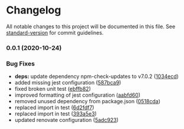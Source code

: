 # Changelog

All notable changes to this project will be documented in this file. See [standard-version](https://github.com/conventional-changelog/standard-version) for commit guidelines.

### 0.0.1 (2020-10-24)


### Bug Fixes

* **deps:** update dependency npm-check-updates to v7.0.2 ([1034ecd](https://github.com/stefanfreitag/helloWorldLambda/commit/1034ecd007ee2a2fcf87390be2b1c462e7fbf31d))
* added missing jest configuration ([587bca9](https://github.com/stefanfreitag/helloWorldLambda/commit/587bca9a8525248260672b75cb14dfb9383d26e7))
* fixed broken unit test ([ebffb82](https://github.com/stefanfreitag/helloWorldLambda/commit/ebffb82c905b02e4f83421fee0e6544e7dfbf016))
* improved formatting of jest configuration ([aabfd60](https://github.com/stefanfreitag/helloWorldLambda/commit/aabfd60d68b273a41526fc0ac3a0ab3aa92d2688))
* removed unused dependency from package.json ([0518cda](https://github.com/stefanfreitag/helloWorldLambda/commit/0518cda28deee03f3ea92f63d3cac438c2ebeec8))
* replaced import in test ([6d2fdf7](https://github.com/stefanfreitag/helloWorldLambda/commit/6d2fdf7c95431347f5d56bddead1309b2eed47ea))
* replaced import in test ([393a5e3](https://github.com/stefanfreitag/helloWorldLambda/commit/393a5e3c671c24398a91b628d2e51e9a4508849b))
* updated renovate configuration ([5adc923](https://github.com/stefanfreitag/helloWorldLambda/commit/5adc923a7991352ea49444cb4c89788a820d2d9f))
